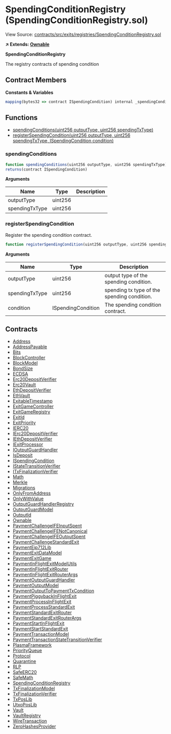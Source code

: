 # SpendingConditionRegistry (SpendingConditionRegistry.sol)

View Source: [contracts/src/exits/registries/SpendingConditionRegistry.sol](../../contracts/src/exits/registries/SpendingConditionRegistry.sol)

**↗ Extends: [Ownable](Ownable.md)**

**SpendingConditionRegistry**

The registry contracts of spending condition

## Contract Members
**Constants & Variables**

```js
mapping(bytes32 => contract ISpendingCondition) internal _spendingConditions;

```

## Functions

- [spendingConditions(uint256 outputType, uint256 spendingTxType)](#spendingconditions)
- [registerSpendingCondition(uint256 outputType, uint256 spendingTxType, ISpendingCondition condition)](#registerspendingcondition)

### spendingConditions

```js
function spendingConditions(uint256 outputType, uint256 spendingTxType) public view
returns(contract ISpendingCondition)
```

**Arguments**

| Name        | Type           | Description  |
| ------------- |------------- | -----|
| outputType | uint256 |  | 
| spendingTxType | uint256 |  | 

### registerSpendingCondition

Register the spending condition contract.

```js
function registerSpendingCondition(uint256 outputType, uint256 spendingTxType, ISpendingCondition condition) public nonpayable onlyOwner 
```

**Arguments**

| Name        | Type           | Description  |
| ------------- |------------- | -----|
| outputType | uint256 | output type of the spending condition. | 
| spendingTxType | uint256 | spending tx type of the spending condition. | 
| condition | ISpendingCondition | The spending condition contract. | 

## Contracts

* [Address](Address.md)
* [AddressPayable](AddressPayable.md)
* [Bits](Bits.md)
* [BlockController](BlockController.md)
* [BlockModel](BlockModel.md)
* [BondSize](BondSize.md)
* [ECDSA](ECDSA.md)
* [Erc20DepositVerifier](Erc20DepositVerifier.md)
* [Erc20Vault](Erc20Vault.md)
* [EthDepositVerifier](EthDepositVerifier.md)
* [EthVault](EthVault.md)
* [ExitableTimestamp](ExitableTimestamp.md)
* [ExitGameController](ExitGameController.md)
* [ExitGameRegistry](ExitGameRegistry.md)
* [ExitId](ExitId.md)
* [ExitPriority](ExitPriority.md)
* [IERC20](IERC20.md)
* [IErc20DepositVerifier](IErc20DepositVerifier.md)
* [IEthDepositVerifier](IEthDepositVerifier.md)
* [IExitProcessor](IExitProcessor.md)
* [IOutputGuardHandler](IOutputGuardHandler.md)
* [IsDeposit](IsDeposit.md)
* [ISpendingCondition](ISpendingCondition.md)
* [IStateTransitionVerifier](IStateTransitionVerifier.md)
* [ITxFinalizationVerifier](ITxFinalizationVerifier.md)
* [Math](Math.md)
* [Merkle](Merkle.md)
* [Migrations](Migrations.md)
* [OnlyFromAddress](OnlyFromAddress.md)
* [OnlyWithValue](OnlyWithValue.md)
* [OutputGuardHandlerRegistry](OutputGuardHandlerRegistry.md)
* [OutputGuardModel](OutputGuardModel.md)
* [OutputId](OutputId.md)
* [Ownable](Ownable.md)
* [PaymentChallengeIFEInputSpent](PaymentChallengeIFEInputSpent.md)
* [PaymentChallengeIFENotCanonical](PaymentChallengeIFENotCanonical.md)
* [PaymentChallengeIFEOutputSpent](PaymentChallengeIFEOutputSpent.md)
* [PaymentChallengeStandardExit](PaymentChallengeStandardExit.md)
* [PaymentEip712Lib](PaymentEip712Lib.md)
* [PaymentExitDataModel](PaymentExitDataModel.md)
* [PaymentExitGame](PaymentExitGame.md)
* [PaymentInFlightExitModelUtils](PaymentInFlightExitModelUtils.md)
* [PaymentInFlightExitRouter](PaymentInFlightExitRouter.md)
* [PaymentInFlightExitRouterArgs](PaymentInFlightExitRouterArgs.md)
* [PaymentOutputGuardHandler](PaymentOutputGuardHandler.md)
* [PaymentOutputModel](PaymentOutputModel.md)
* [PaymentOutputToPaymentTxCondition](PaymentOutputToPaymentTxCondition.md)
* [PaymentPiggybackInFlightExit](PaymentPiggybackInFlightExit.md)
* [PaymentProcessInFlightExit](PaymentProcessInFlightExit.md)
* [PaymentProcessStandardExit](PaymentProcessStandardExit.md)
* [PaymentStandardExitRouter](PaymentStandardExitRouter.md)
* [PaymentStandardExitRouterArgs](PaymentStandardExitRouterArgs.md)
* [PaymentStartInFlightExit](PaymentStartInFlightExit.md)
* [PaymentStartStandardExit](PaymentStartStandardExit.md)
* [PaymentTransactionModel](PaymentTransactionModel.md)
* [PaymentTransactionStateTransitionVerifier](PaymentTransactionStateTransitionVerifier.md)
* [PlasmaFramework](PlasmaFramework.md)
* [PriorityQueue](PriorityQueue.md)
* [Protocol](Protocol.md)
* [Quarantine](Quarantine.md)
* [RLP](RLP.md)
* [SafeERC20](SafeERC20.md)
* [SafeMath](SafeMath.md)
* [SpendingConditionRegistry](SpendingConditionRegistry.md)
* [TxFinalizationModel](TxFinalizationModel.md)
* [TxFinalizationVerifier](TxFinalizationVerifier.md)
* [TxPosLib](TxPosLib.md)
* [UtxoPosLib](UtxoPosLib.md)
* [Vault](Vault.md)
* [VaultRegistry](VaultRegistry.md)
* [WireTransaction](WireTransaction.md)
* [ZeroHashesProvider](ZeroHashesProvider.md)
